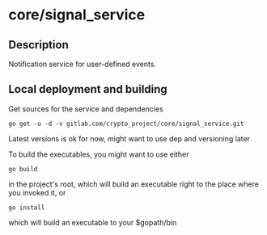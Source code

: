 # core/signal_service

## Description

Notification service for user-defined events.

## Local deployment and building

Get sources for the service and dependencies

`go get -u -d -v gitlab.com/crypto_project/core/signal_service.git`

Latest versions is ok for now, might want to use dep and versioning later

To build the executables, you might want to use either

`go build`

in the project's root, which will build an executable right to the place where you invoked it, or

`go install`

which will build an executable to your $gopath/bin
